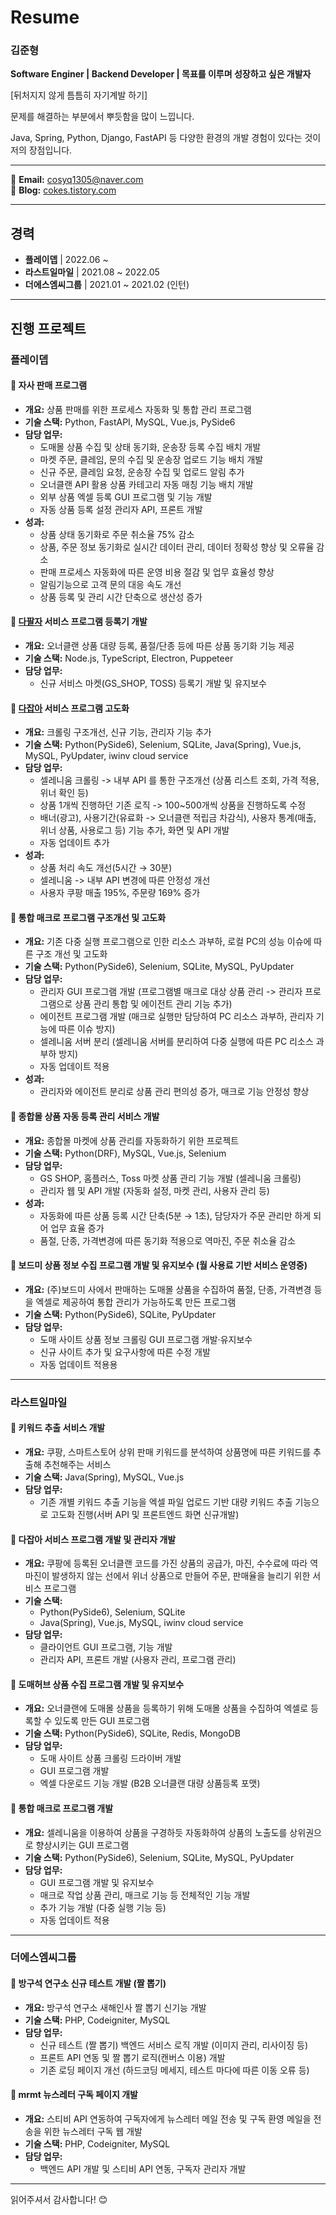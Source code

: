 # Resume

### 김준형
**Software Enginer | Backend Developer | 목표를 이루며 성장하고 싶은 개발자**

[뒤처지지 않게 틈틈히 자기계발 하기]


문제를 해결하는 부분에서 뿌듯함을 많이 느낍니다.


Java, Spring, Python, Django, FastAPI 등 다양한  환경의 개발 경험이 있다는 것이 저의 장점입니다.

---

📧 **Email:** cosyq1305@naver.com  
📖 **Blog:** [cokes.tistory.com](https://cokes.tistory.com)

---

## 경력

- **플레이뎁** | 2022.06 ~ 
- **라스트일마일** | 2021.08 ~ 2022.05
- **더에스엠씨그룹** | 2021.01 ~ 2021.02 (인턴)
---

## 진행 프로젝트

### 플레이뎁

#### 📌 자사 판매 프로그램
- **개요:** 상품 판매를 위한 프로세스 자동화 및 통합 관리 프로그램
- **기술 스택:** Python, FastAPI, MySQL, Vue.js, PySide6
- **담당 업무:**
  - 도매몰 상품 수집 및 상태 동기화, 운송장 등록 수집 배치 개발
  - 마켓 주문, 클레임, 문의 수집 및 운송장 업로드 기능 배치 개발
  - 신규 주문, 클레임 요청, 운송장 수집 및 업로드 알림 추가
  - 오너클랜 API 활용 상품 카테고리 자동 매칭 기능 배치 개발
  - 외부 상품 엑셀 등록 GUI 프로그램 및 기능 개발
  - 자동 상품 등록 설정 관리자 API, 프론트 개발
- **성과:**
  - 상품 상태 동기화로 주문 취소율 75% 감소
  - 상품, 주문 정보 동기화로 실시간 데이터 관리, 데이터 정확성 향상 및 오류율 감소
  - 판매 프로세스 자동화에 따른 운영 비용 절감 및 업무 효율성 향상
  - 알림기능으로 고객 문의 대응 속도 개선
  - 상품 등록 및 관리 시간 단축으로 생산성 증가

#### 📌 [다팔자](https://ownerclan.com/V2/info_page/dafalza2.php) 서비스 프로그램 등록기 개발
- **개요:** 오너클랜 상품 대량 등록, 품절/단종 등에 따른 상품 동기화 기능 제공
- **기술 스택:** Node.js, TypeScript, Electron, Puppeteer
- **담당 업무:**
  - 신규 서비스 마켓(GS_SHOP, TOSS) 등록기 개발 및 유지보수

#### 📌 [다잡아](https://ownerclan.com/V2/info_page/coupang_winner.php) 서비스 프로그램 고도화
- **개요:** 크롤링 구조개선, 신규 기능, 관리자 기능 추가 
- **기술 스택:** Python(PySide6), Selenium, SQLite, Java(Spring), Vue.js, MySQL, PyUpdater, iwinv cloud service
- **담당 업무:**
  - 셀레니움 크롤링 -> 내부 API 를 통한 구조개선 (상품 리스트 조회, 가격 적용, 위너 확인 등)
  - 상품 1개씩 진행하던 기존 로직 -> 100~500개씩 상품을 진행하도록 수정
  - 배너(광고), 사용기간(유료화 -> 오너클랜 적립금 차감식), 사용자 통계(매출, 위너 상품, 사용로그 등) 기능 추가, 화면 및 API 개발
  - 자동 업데이트 추가
- **성과:**
  - 상품 처리 속도 개선(5시간 → 30분)
  - 셀레니움 -> 내부 API 변경에 따른 안정성 개선
  - 사용자 쿠팡 매출 195%, 주문량 169% 증가

#### 📌 통합 매크로 프로그램 구조개선 및 고도화
- **개요:** 기존 다중 실행 프로그램으로 인한 리소스 과부하, 로컬 PC의 성능 이슈에 따른 구조 개선 및 고도화
- **기술 스택:** Python(PySide6), Selenium, SQLite, MySQL, PyUpdater
- **담당 업무:**
  - 관리자 GUI 프로그램 개발 (프로그램별 매크로 대상 상품 관리 -> 관리자 프로그램으로 상품 관리 통합 및 에이전트 관리 기능 추가)
  - 에이전트 프로그램 개발 (매크로 실행만 담당하여 PC 리소스 과부하, 관리자 기능에 따른 이슈 방지)
  - 셀레니움 서버 분리 (셀레니움 서버를 분리하여 다중 실행에 따른 PC 리소스 과부하 방지)
  - 자동 업데이트 적용
- **성과:**
  - 관리자와 에이전트 분리로 상품 관리 편의성 증가, 매크로 기능 안정성 향상

#### 📌 종합몰 상품 자동 등록 관리 서비스 개발
- **개요:** 종합몰 마켓에 상품 관리를 자동화하기 위한 프로젝트
- **기술 스택:** Python(DRF), MySQL, Vue.js, Selenium
- **담당 업무:**
  - GS SHOP, 홈플러스, Toss 마켓 상품 관리 기능 개발 (셀레니움 크롤링)
  - 관리자 웹 및 API 개발 (자동화 설정, 마켓 관리, 사용자 관리 등)
- **성과:**
  - 자동화에 따른 상품 등록 시간 단축(5분 → 1초), 담당자가 주문 관리만 하게 되어 업무 효율 증가 
  - 품절, 단종, 가격변경에 따른 동기화 적용으로 역마진, 주문 취소율 감소

#### 📌 보드미 상품 정보 수집 프로그램 개발 및 유지보수 (월 사용료 기반 서비스 운영중)
- **개요:** (주)보드미 사에서 판매하는 도매몰 상품을 수집하여 품절, 단종, 가격변경 등을 엑셀로 제공하여 통합 관리가 가능하도록 만든 프로그램
- **기술 스택:** Python(PySide6), SQLite, PyUpdater
- **담당 업무:**
  - 도매 사이트 상품 정보 크롤링 GUI 프로그램 개발·유지보수
  - 신규 사이트 추가 및 요구사항에 따른 수정 개발
  - 자동 업데이트 적용용
  
---

### 라스트일마일

#### 📌 키워드 추출 서비스 개발
- **개요:** 쿠팡, 스마트스토어 상위 판매 키워드를 분석하여 상품명에 따른 키워드를 추출해 추천해주는 서비스
- **기술 스택:** Java(Spring), MySQL, Vue.js
- **담당 업무:**
  - 기존 개별 키워드 추출 기능을 엑셀 파일 업로드 기반 대량 키워드 추출 기능으로 고도화 진행(서버 API 및 프론트엔드 화면 신규개발)

#### 📌 다잡아 서비스 프로그램 개발 및 관리자 개발
- **개요:** 쿠팡에 등록된 오너클랜 코드를 가진 상품의 공급가, 마진, 수수료에 따라 역마진이 발생하지 않는 선에서 위너 상품으로 만들어 주문, 판매율을 늘리기 위한 서비스 프로그램 
- **기술 스택:**
  - Python(PySide6), Selenium, SQLite
  - Java(Spring), Vue.js, MySQL, iwinv cloud service
- **담당 업무:**
  - 클라이언트 GUI 프로그램, 기능 개발
  - 관리자 API, 프론트 개발 (사용자 관리, 프로그램 관리)

#### 📌 도매허브 상품 수집 프로그램 개발 및 유지보수
- **개요:** 오너클랜에 도매몰 상품을 등록하기 위해 도매몰 상품을 수집하여 엑셀로 등록할 수 있도록 만든 GUI 프로그램
- **기술 스택:** Python(PySide6), SQLite, Redis, MongoDB
- **담당 업무:**
  - 도매 사이트 상품 크롤링 드라이버 개발
  - GUI 프로그램 개발
  - 엑셀 다운로드 기능 개발 (B2B 오너클랜 대량 상품등록 포맷)

#### 📌 통합 매크로 프로그램 개발
- **개요:** 셀레니움을 이용하여 상품을 구경하듯 자동화하여 상품의 노출도를 상위권으로 향상시키는 GUI 프로그램
- **기술 스택:** Python(PySide6), Selenium, SQLite, MySQL, PyUpdater
- **담당 업무:**
  - GUI 프로그램 개발 및 유지보수
  - 매크로 작업 상품 관리, 매크로 기능 등 전체적인 기능 개발
  - 추가 기능 개발 (다중 실행 기능 등)
  - 자동 업데이트 적용 
    
---

### 더에스엠씨그룹

#### 📌 방구석 연구소 신규 테스트 개발 (짤 뽑기)
- **개요:** 방구석 연구소 새해인사 짤 뽑기 신기능 개발 
- **기술 스택:** PHP, Codeigniter, MySQL
- **담당 업무:**
  - 신규 테스트 (짤 뽑기) 백엔드 서비스 로직 개발 (이미지 관리, 리사이징 등)
  - 프론트 API 연동 및 짤 뽑기 로직(캔버스 이용) 개발
  - 기존 로딩 페이지 개선 (하드코딩 메세지, 테스트 마다에 따른 이동 오류 등)

#### 📌 mrmt 뉴스레터 구독 페이지 개발
- **개요:** 스티비 API 연동하여 구독자에게 뉴스레터 메일 전송 및 구독 환영 메일을 전송을 위한 뉴스레터 구독 웹 개발
- **기술 스택:** PHP, Codeigniter, MySQL
- **담당 업무:**
  - 백엔드 API 개발 및 스티비 API 연동, 구독자 관리자 개발

---
읽어주셔서 감사합니다! 😊 
